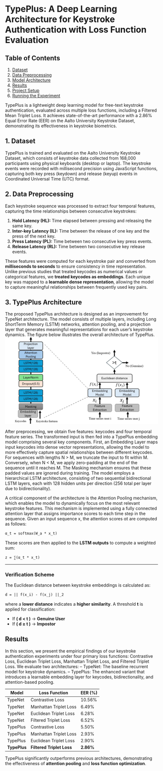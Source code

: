 # TypePlus: A Deep Learning Architecture for Keystroke Authentication with Loss Function Evaluation

## Table of Contents
1. [Dataset](#dataset-overview)
2. [Data Preprocessing](#data-preprocessing)
3. [Model Architecture](#model-architecture)
4. [Results](#results)
5. [Project Setup](#project-setup)
6. [Running the Experiment](#running-the-experiment)
   
TypePlus is a lightweight deep learning model for free-text keystroke authentication, evaluated across multiple loss functions, including a Filtered Mean Triplet Loss. It achieves state-of-the-art performance with a 2.86% Equal Error Rate (EER) on the Aalto University Keystroke Dataset, demonstrating its effectiveness in keystroke biometrics. 

<a id="dataset-overview"></a>

## 1. Dataset 
TypePlus is trained and evaluated on the Aalto University Keystroke Dataset, which consists of keystroke data collected from 168,000 participants using physical keyboards (desktop or laptop). The keystroke events were recorded with millisecond precision using JavaScript functions, capturing both key press (keydown) and release (keyup) events in Coordinated Universal Time (UTC) format.

<a id="data-preprocessing"></a>

## 2. Data Preprocessing

Each keystroke sequence was processed to extract four temporal features, capturing the time relationships between consecutive keystrokes:  
1. **Hold Latency (HL):** Time elapsed between pressing and releasing the same key.  
2. **Inter-key Latency (IL):** Time between the release of one key and the press of the next key.  
3. **Press Latency (PL):** Time between two consecutive key press events.  
4. **Release Latency (RL):** Time between two consecutive key release events.  

These features were computed for each keystroke pair and converted from **milliseconds to seconds** to ensure consistency in time representation. Unlike previous studies that treated keycodes as numerical values or categorical features, we **treated keycodes as embeddings**. Each unique key was mapped to a **learnable dense representation**, allowing the model to capture meaningful relationships between frequently used key pairs.  

<a id="model-architecture"></a>

## 3. TypePlus Architecture 

The proposed TypePlus architecture is designed as an improvement for TypeNet architecture. The model consists of multiple layers, including Long ShortTerm Memory (LSTM) networks, attention pooling, and a projection layer that generates meaningful representations for each user’s keystroke dynamics. The figure below illustrates the overall architecture of TypePlus.
![TypePlus Architecture: Verification scheme based from two users i and j. The input x is a time series with shape M × 5 (keystrokes × keystroke features) and the output f(x) is an embedding vector with shape 1 × 128. t is a decision threshold.](images/architecture.jpg)

After preprocessing, we obtain five features: keycodes and four temporal feature series. The transformed input is then fed into a TypePlus embedding model comprising several key components. First, an Embedding Layer maps input keycodes into dense vector representations, allowing the model to more effectively capture spatial relationships between different keycodes. For sequences with lengths N > M, we truncate the input to fit within M. Conversely, when N < M, we apply zero-padding at the end of the sequence until it reaches M. The Masking mechanism ensures that these padded values are ignored during training. The model employs a hierarchical LSTM architecture, consisting of two sequential bidirectional LSTM layers, each with 128 hidden units per direction (256 total per layer due to bidirectionality).

A critical component of the architecture is the Attention Pooling mechanism, which enables the model to dynamically focus on the most relevant keystroke features. This mechanism is implemented using a fully connected attention layer that assigns importance scores to each time step in the sequence. Given an input sequence x, the attention scores αt are computed as follows:

```md
α_t = softmax(W_a * x_t)
```

These scores are then applied to the **LSTM outputs** to compute a weighted sum:  

```md
z = ∑(α_t * x_t)
```

---

### Verification Scheme  

The Euclidean distance between keystroke embeddings is calculated as:  

```md
d = || f(x_i) - f(x_j) ||_2
```

where a **lower distance** indicates a **higher similarity**. A threshold **t** is applied for classification:  

- If **\( d < t \)** → **Genuine User**  
- If **\( d ≥ t \)** → **Impostor**  

<a id="results"></a>
##  Results  
In this section, we present the empirical findings of our keystroke authentication experiments under four primary loss functions: Contrastive Loss, Euclidean
Triplet Loss, Manhattan Triplet Loss, and Filtered Triplet Loss. We evaluate two architectures:
– TypeNet: The baseline recurrent model for keystroke dynamics.
– TypePlus: The enhanced variant that introduces a learnable embedding layer for keycodes, bidirectionality, and attention-based pooling.

| Model  | Loss Function            | EER (%)  |  
|--------|--------------------------|----------|  
| TypeNet | Contrastive Loss         | 10.56%   |  
| TypeNet | Manhattan Triplet Loss   | 6.49%    | 
| TypeNet | Euclidean Triplet Loss   | 6.28%    |
| TypeNet | Filtered Triplet Loss    | 6.52%    |
| TypePlus | Contrastive Loss        | 5.50%    |  
| TypePlus | Manhattan Triplet Loss  | 2.93%    |  
| TypePlus | Euclidean Triplet Loss  | 2.90%    |  
| **TypePlus** | **Filtered Triplet Loss** | **2.86%** |  

TypePlus significantly outperforms previous architectures, demonstrating the effectiveness of **attention pooling** and **loss function optimization**.
